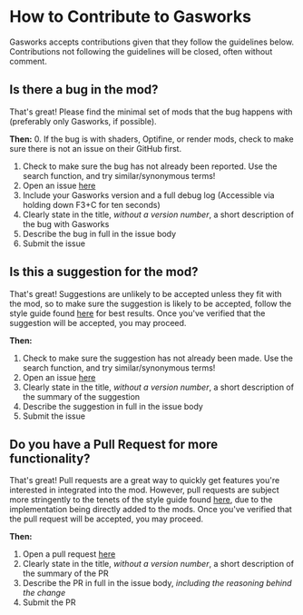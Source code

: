 # How to Contribute to Gasworks

Gasworks accepts contributions given that they follow the guidelines below.    
Contributions not following the guidelines will be closed, often without comment.

## Is there a bug in the mod?
That's great! Please find the minimal set of mods that the bug happens with (preferably only Gasworks, if possible).

**Then:**
0. If the bug is with shaders, Optifine, or render mods, check to make sure there is not an issue on their GitHub first.
1. Check to make sure the bug has not already been reported. Use the search function, and try similar/synonymous terms!
2. Open an issue [here](https://github.com/voidsong-dragonfly/gasworks/issues)
3. Include your Gasworks version and a full debug log (Accessible via holding down F3+C for ten seconds)
4. Clearly state in the title, _without a version number_, a short description of the bug with Gasworks
5. Describe the bug in full in the issue body
6. Submit the issue

## Is this a suggestion for the mod?

That's great! Suggestions are unlikely to be accepted unless they fit with the mod, so to make sure the suggestion is likely to be accepted, follow the style guide found [here](https://github.com/voidsong-dragonfly/gasworks/STYLE_GUIDE.md) for best results. Once you've verified that the suggestion will be accepted, you may proceed.

**Then:**
1. Check to make sure the suggestion has not already been made. Use the search function, and try similar/synonymous terms!
2. Open an issue [here](https://github.com/voidsong-dragonfly/gasworks/issues)
3. Clearly state in the title, _without a version number_, a short description of the summary of the suggestion
4. Describe the suggestion in full in the issue body
5. Submit the issue

## Do you have a Pull Request for more functionality?

That's great! Pull requests are a great way to quickly get features you're interested in integrated into the mod. However, pull requests are subject more stringently to the tenets of the style guide found [here](https://github.com/voidsong-dragonfly/gasworks/STYLE_GUIDE.md), due to the implementation being directly added to the mods. Once you've verified that the pull request will be accepted, you may proceed.

**Then:**
1. Open a pull request [here](https://github.com/voidsong-dragonfly/gasworks/pulls)
3. Clearly state in the title, _without a version number_, a short description of the summary of the PR
4. Describe the PR in full in the issue body, _including the reasoning behind the change_
5. Submit the PR